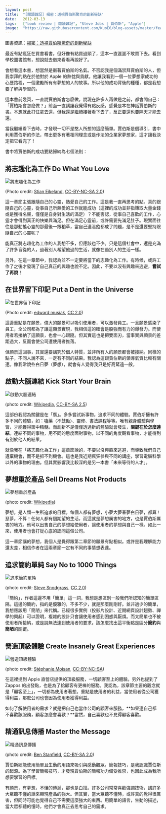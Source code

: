 ```yaml
---
layout: post
title:  "[閱讀雜記] 揭密：透視賈伯斯驚奇的創新秘訣"
date:   2012-03-13
tags:   ["book review | 閱讀雜記", "Steve Jobs | 賈伯斯", "Apple"]
image:  "https://raw.githubusercontent.com/KuoE0/blog-assets/master/feature-photos/2012-03-13-book-review-the-innovation-secrets-of-steve-jobs.jpg"
---
```


圖書資訊：[揭密：透視賈伯斯驚奇的創新秘訣](http://www.anobii.com/books/%E6%8F%AD%E5%AF%86/9789861577623/012bb326c49991e84c/)

最近有點瘋狂在買書看書，但好像有點買過頭了，這本一直遲遲不敢買下去。看到學校圖書館有，想說就去借來看看再說好了。

會想看這本書，想當然是衝著賈伯斯的名氣。不否認我是個滿崇拜賈伯斯的人，但我崇拜的點在於他對於 Apple 的熱忱與貢獻。他讓我看到一個一位夢想家成功的心歷路程，一個激勵所有有夢想的人的故事。所以他的成功背後的種種，都是我想要了解與學習的。

這本書前幾頁，一直說賈伯斯會怎麼做。說現在許多人再做是之前，都會問自己：「賈柏斯會怎麼做？」前面一直講讓我覺得有點反感，感覺是本在神話賈伯斯的書。本想就此打住拿去還，但我還是繼續接著看下去了，反正要還也要隔天才能去還。

當我繼續看下去時，才發現一切不是憨人所想的這麼簡單。賈伯斯是個導引，書中利用賈伯斯的作法，帶出更多有著相同理念或是作法的企業家夢想家，這才讓我決定把它看完了！

書中將賈伯斯的成功要點歸納為七個法則：

## 將志趣化為工作 Do What You Love

![將志趣化為工作](https://raw.githubusercontent.com/KuoE0/blog-assets/master/content-photos/2012-03-13-book-review-the-innovation-secrets-of-steve-jobs-1.jpg)

(Photo credit: [Stian Eikeland](https://www.flickr.com/photos/stianeikeland/3696386615/), [CC-BY-NC-SA 2.0](https://creativecommons.org/licenses/by-nc-sa/2.0/))

這一章節主張跟隨自己的心靈，熱愛自己的工作。這是我一直再思考的點。真的跟隨自己的心靈，從事自己所熱愛的工作就能成功（這裡的成功並非指賺取大量金錢或是獲得名聲，僅僅是自身對生活的滿足）？不能否認，從事自己喜歡的工作，心靈才會得到真正的快樂與滿足。但在滿足心靈前，或許需要先滿足肚子。現實面往往是那動搖心靈的那最後一跟稻草，當自己連溫飽都成了問題，是不是還要堅持跟隨自己的心靈呢？

能真正將志趣化為工作的人我想不多，但應該也不少。只是這個社會中，還是充滿了許多盲從的人，過著別人希望他過的生活，就像在過別人的生活一樣。

另外，在這一章節中，我認為並不一定要將當下的志趣化為工作。有時候，或許工作了之後才發現了自己真正的興趣也說不定。因此，不要以沒有興趣來逃避，**嘗試了再說**！

## 在世界留下印記 Put a Dent in the Universe

![在世界留下印記](https://raw.githubusercontent.com/KuoE0/blog-assets/master/content-photos/2012-03-13-book-review-the-innovation-secrets-of-steve-jobs-2.jpg)

(Photo credit: [edward musiak](https://www.flickr.com/photos/edwardmusiak/8559321112), [CC 2.0](https://creativecommons.org/licenses/by/2.0/))

這邊重點是在願景，偉大的願景可以吸引使用者，可以激發員工。一旦願景感染了員工，全公司都為了讓這願景實現，我相信這的確會是股強而有力的爆發力。而使用者若接納了這願景，也會一心跟隨。但其實這也是把雙面刃，當事實與願景的差距過大，反而會使公司遭使用者推落。

但願景這回事，其實還要講究於個人特質，並非所有人的願景都會被接納。同樣的點子，不同人說不來，一定有不同的結果。我認為這跟賈伯斯的領導氣質比較有關連。像我常說些白日夢（夢想），就會有人覺得我只是好高騖遠一般。

## 啟動大腦連結 Kick Start Your Brain

![啟動大腦連結](https://raw.githubusercontent.com/KuoE0/blog-assets/master/content-photos/2012-03-13-book-review-the-innovation-secrets-of-steve-jobs-3.jpg)

(photo credit: [Wikipedia](https://en.wikipedia.org/wiki/File:Pyramidal_hippocampal_neuron_40x.jpg), [CC-BY-SA 2.5](http://creativecommons.org/licenses/by-sa/2.5))

這部份我認為關鍵是在「廣」。多多嘗試新事物，追求不同的體驗。賈伯斯擁有許多不同的體驗，如：嗑藥（不鼓勵）、靈修、書法課程等等。唯有親身體驗與學習，才能獲得箇中精髓。而創新不是僅僅透過新的體驗就會發生，**關鍵在於怎麼連結**。連結不同的事物，用不同的態度面對事物，以不同的角度觀看事物，才能得到有別於他人的結果。

就像我在「將志趣化為工作」這章節說的，不要以沒興趣來逃避，而導致我們自己遺棄機會，而不是抓不到機會。這也是我近期瘋狂參與不同的講座，學習電腦科學以外的事物的理由。但其實影響我比較深的是另一本書「未來等待的人才」。

## 夢想重於產品 Sell Dreams Not Products

![夢想重於產品](https://raw.githubusercontent.com/KuoE0/blog-assets/master/content-photos/2012-03-13-book-review-the-innovation-secrets-of-steve-jobs-4.jpg)

(photo credit: [Wikipedia](https://commons.wikimedia.org/wiki/File:Lincoln_Memorial_I_Have_a_Dream_Marker_2413.jpg))

夢想，是人類一生所追求的目標。每個人都有夢想，小夢大夢春夢白日夢，都算！惡夢，不算！任何人都有個期望的生活，而這就是夢想厲害的地方，也是賈伯斯厲害的地方。他可以出售自己的夢想給使用者，讓使用者的夢想與自己一樣。如此一來，使用者也會打從心底的認同這個公司。

這一章節講的夢想，我個人是覺得跟第二章節的願景有點相似。或許是我理解能力還太差，相信作者在這兩章節一定有不同的事情想表達。

## 追求簡約單純 Say No to 1000 Things

![追求簡約單純](https://raw.githubusercontent.com/KuoE0/blog-assets/master/content-photos/2012-03-13-book-review-the-innovation-secrets-of-steve-jobs-5.jpg)

(photo credit: [Steve Snodgrass](https://www.flickr.com/photos/stevensnodgrass/3837145094/), [CC 2.0](https://creativecommons.org/licenses/by/2.0/))

「簡約」，作者這邊不用「簡單」這一詞，我想是想區別一般我們所認知的簡單區隔。這邊的簡約，指的是優雅的，不多不少，就是那麼剛剛好。並非過少的簡單，我想應該用「簡陋」來代稱。已經很多實例（投影片設計、近期網頁設計趨勢、禪學的興起）可以證明，複雜的設計只會讓使用者感到困惑與厭煩。而太簡單也不被使用者所接納，或是說無法達到使用者的要求，該怎麼找出這平衡點是區分**簡約**與**簡陋**的關鍵。

## 營造頂級體驗 Create Insanely Great Experiences

![營造頂級體驗](https://raw.githubusercontent.com/KuoE0/blog-assets/master/content-photos/2012-03-13-book-review-the-innovation-secrets-of-steve-jobs-6.jpg)

(photo credit: [Stéphanie Moisan](https://www.flickr.com/photos/journaldesvitrines/5974390313/), [CC-BY-NC-SA](https://creativecommons.org/licenses/by-nc-sa/2.0/))

在這裡提到 Apple 直營店提供的頂級服務，一切顧客至上的體驗。另外也提到了 Zappos 的出發點，也是為了給顧客有更棒的服務。我認為，該章節主要的觀念就是「顧客至上」，一切都為使用者著想。重點是使用者的利益，當使用者從公司獲得利益，那麼公司也會因為使用者獲得利益。

如何了解使用者的需求？就是把自己也當作公司的顧客來服務，**如果連自己都不喜歡該服務，顧客怎麼會喜歡？**當然，自己喜歡也不見得顧客喜歡。

## 精通訊息傳播 Master the Message

![精通訊息傳播](https://raw.githubusercontent.com/KuoE0/blog-assets/master/content-photos/2012-03-13-book-review-the-innovation-secrets-of-steve-jobs-7.jpg)

(photo credit: [Ben Stanfield](https://www.flickr.com/photos/acaben/541334636), [CC-BY-SA 2.0](https://creativecommons.org/licenses/by-sa/2.0/))

賈伯斯總能使用簡單且生動的用語來吸引與感動觀眾。簡報技巧，是我認識賈伯斯的起源。為了學習簡報技巧，才發現賈伯斯的簡報功力備受推崇，也因此成為我所想要學習的目標。

有願景，有夢想，不懂的傳遞，那也是白搭。許多公司常常喜歡強調技術，講許多大眾聽不懂的話來顯現產品的強大。但其實，當大眾聽不懂時，或許真的覺得很厲害，但同時可能也覺得自己不需要這麼強大的東西。用簡單的語言，生動的描述，當大眾都聽的懂時，他們才會真正去思考自己的需求。
